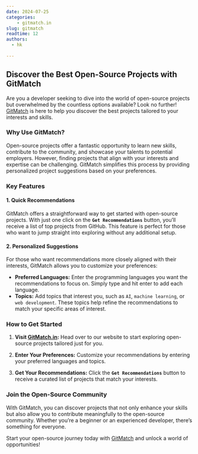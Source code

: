 ```yaml
---
date: 2024-07-25
categories:
    - gitmatch.in
slug: gitmatch
readtime: 12
authors:
  - hk
    
---
```


## Discover the Best Open-Source Projects with GitMatch

Are you a developer seeking to dive into the world of open-source projects but overwhelmed by the countless options available? Look no further! [GitMatch](https://gitmatch.in) is here to help you discover the best projects tailored to your interests and skills.

### Why Use GitMatch?

Open-source projects offer a fantastic opportunity to learn new skills, contribute to the community, and showcase your talents to potential employers. However, finding projects that align with your interests and expertise can be challenging. GitMatch simplifies this process by providing personalized project suggestions based on your preferences.

<!-- more -->

### Key Features

#### **1. Quick Recommendations**

GitMatch offers a straightforward way to get started with open-source projects. With just one click on the **`Get Recommendations`** button, you’ll receive a list of top projects from GitHub. This feature is perfect for those who want to jump straight into exploring without any additional setup.

#### **2. Personalized Suggestions**

For those who want recommendations more closely aligned with their interests, GitMatch allows you to customize your preferences:

- **Preferred Languages:** Enter the programming languages you want the recommendations to focus on. Simply type and hit enter to add each language.
- **Topics:** Add topics that interest you, such as `AI`, `machine learning`, or `web development`. These topics help refine the recommendations to match your specific areas of interest.

### How to Get Started

1. **Visit [GitMatch.in](https://gitmatch.in):** Head over to our website to start exploring open-source projects tailored just for you.

2. **Enter Your Preferences:** Customize your recommendations by entering your preferred languages and topics.

3. **Get Your Recommendations:** Click the **`Get Recommendations`** button to receive a curated list of projects that match your interests.

### Join the Open-Source Community

With GitMatch, you can discover projects that not only enhance your skills but also allow you to contribute meaningfully to the open-source community. Whether you’re a beginner or an experienced developer, there’s something for everyone.

Start your open-source journey today with [GitMatch](https://gitmatch.in) and unlock a world of opportunities!

